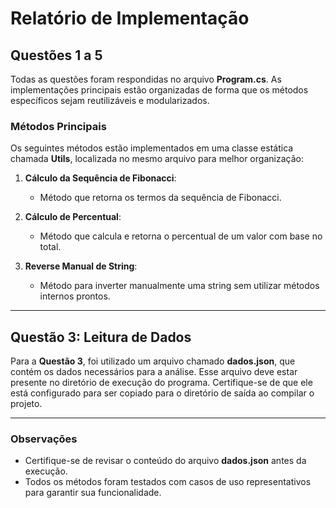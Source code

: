 # Relatório de Implementação

## Questões 1 a 5

Todas as questões foram respondidas no arquivo **Program.cs**. As implementações principais estão organizadas de forma que os métodos específicos sejam reutilizáveis e modularizados.

### Métodos Principais
Os seguintes métodos estão implementados em uma classe estática chamada **Utils**, localizada no mesmo arquivo para melhor organização:

1. **Cálculo da Sequência de Fibonacci**:
   - Método que retorna os termos da sequência de Fibonacci.

2. **Cálculo de Percentual**:
   - Método que calcula e retorna o percentual de um valor com base no total.

3. **Reverse Manual de String**:
   - Método para inverter manualmente uma string sem utilizar métodos internos prontos.

---

## Questão 3: Leitura de Dados
Para a **Questão 3**, foi utilizado um arquivo chamado **dados.json**, que contém os dados necessários para a análise. Esse arquivo deve estar presente no diretório de execução do programa. Certifique-se de que ele está configurado para ser copiado para o diretório de saída ao compilar o projeto.

---

### Observações
- Certifique-se de revisar o conteúdo do arquivo **dados.json** antes da execução.
- Todos os métodos foram testados com casos de uso representativos para garantir sua funcionalidade.

